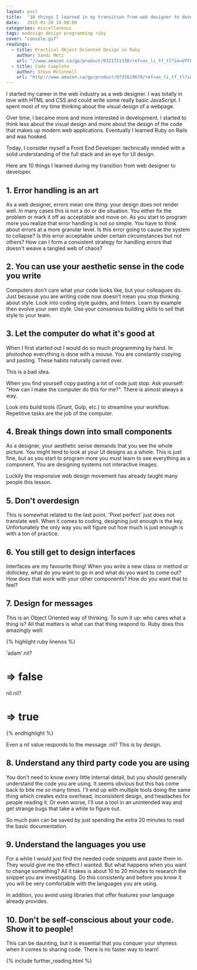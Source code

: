 ```yaml
---
layout: post
title:  "10 things I learned in my transition from web designer to developer"
date:   2015-01-28 18:00:00
categories: miscellaneous
tags: oodesign design programming ruby
cover: "console.gif"
readings:
  - title: Practical Object Oriented Design in Ruby
    author: Sandi Metz
    url: "//www.amazon.ca/gp/product/0321721330/ref=as_li_tf_tl?ie=UTF8&camp=15121&creative=330641&creativeASIN=0321721330&linkCode=as2&tag=adamwase-20"
  - title: Code Complete
    author: Steve McConnell
    url: "http://www.amazon.ca/gp/product/0735619670/ref=as_li_tf_tl?ie=UTF8&camp=15121&creative=330641&creativeASIN=0735619670&linkCode=as2&tag=adamwase-20"
---
```


I started my career in the web industry as a web designer. I was totally in love with HTML and CSS and could write some really basic JavaScript. I spent most of my time thinking about the visual design of a webpage.

Over time, I became more and more interested in development. I started to think less about the visual design and more about the design of the code that makes up modern web applications. Eventually I learned Ruby on Rails and was hooked.

Today, I consider myself a Front End Developer: technically minded with a solid understanding of the full stack and an eye for UI design.

Here are 10 things I learned during my transition from web designer to developer.

## 1. Error handling is an art

As a web designer, errors mean one thing: your design does not render well. In many cases this is not a do or die situation. You either fix the problem or mark it off as acceptable and move on. As you start to program more you realize that error handling is not so simple. You have to think about errors at a more granular level. Is this error going to cause the system to collapse? Is this error acceptable under certain circumstances but not others? How can I form a consistent strategy for handling errors that doesn't weave a tangled web of chaos?

## 2. You can use your aesthetic sense in the code you write

Computers don't care what your code looks like, but your colleagues do. Just because you are writing code now doesn't mean you stop thinking about style. Look into coding style guides, and linters. Learn by example then evolve your own style. Use your consensus building skills to sell that style to your team.

## 3. Let the computer do what it's good at

When I first started out I would do so much programming by hand. In photoshop everything is done with a mouse. You are constantly copying and pasting. These habits naturally carried over.

This is a bad idea.

When you find yourself copy pasting a lot of code just stop. Ask yourself: "How can I make the computer do this for me?". There is almost always a way.

Look into build tools (Grunt, Gulp, etc.) to streamline your workflow. Repetitive tasks are the job of the computer.

## 4. Break things down into small components

As a designer, your aesthetic sense demands that you see the whole picture. You might tend to look at your UI designs as a whole. This is just fine, but as you start to program more you must learn to see everything as a component. You are designing systems not interactive images.

Luckily the responsive web design movement has already taught many people this lesson.

## 5. Don't overdesign

This is somewhat related to the last point. 'Pixel perfect' just does not translate well.
When it comes to coding, designing just enough is the key. Unfortunately the only way you will figure out how much is just enough is with a ton of practice.

## 6. You still get to design interfaces

Interfaces are my favourite thing! When you write a new class or method or dohickey, what do you want to go in and what do you want to come out? How does that work with your other components? How do you want that to feel?

## 7. Design for messages

This is an Object Oriented way of thinking. To sum it up: who cares what a thing is? All that matters is what can that thing respond to. Ruby does this amazingly well:

<div>
{% highlight ruby linenos %}

'adam'.nil?
# => false

nil.nil?
# => true

{% endhighlight %}
</div>

Even a nil value responds to the message .nil? This is by design.

## 8. Understand any third party code you are using

You don't need to know every little internal detail, but you should generally understand the code you are using. It seems obvious but this has come back to bite me so many times. I'll end up with multiple tools doing the same thing which creates extra overhead, inconsistent design, and headaches for people reading it. Or even worse, I'll use a tool in an unintended way and get strange bugs that take a while to figure out.

So much pain can be saved by just spending the extra 20 minutes to read the basic documentation.

## 9. Understand the languages you use

For a while I would just find the needed code snippets and paste them in. They would give me the effect I wanted. But what happens when you want to change something? All it takes is about 10 to 20 minutes to research the snippet you are investigating. Do this consistenly and before you know it you will be very comfortable with the languages you are using.

In addition, you avoid using libraries that offer features your language already provides.

## 10. Don't be self-conscious about your code. Show it to people!

This can be daunting, but it is essential that you conquer your shyness when it comes to sharing code. There is no faster way to learn!

{% include further_reading.html %}


